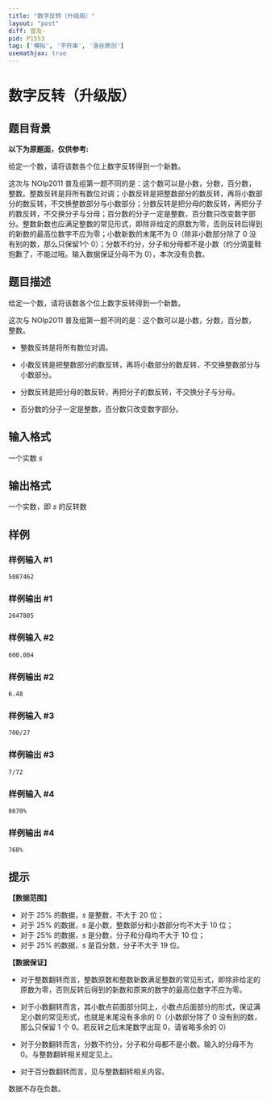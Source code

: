 ```yaml
---
title: "数字反转（升级版）"
layout: "post"
diff: 普及-
pid: P1553
tag: ['模拟', '字符串', '洛谷原创']
usemathjax: true
---
```


# 数字反转（升级版）
## 题目背景

**以下为原题面，仅供参考:**

给定一个数，请将该数各个位上数字反转得到一个新数。

这次与 NOIp2011 普及组第一题不同的是：这个数可以是小数，分数，百分数，整数。整数反转是将所有数位对调；小数反转是把整数部分的数反转，再将小数部分的数反转，不交换整数部分与小数部分；分数反转是把分母的数反转，再把分子的数反转，不交换分子与分母；百分数的分子一定是整数，百分数只改变数字部分。整数新数也应满足整数的常见形式，即除非给定的原数为零，否则反转后得到的新数的最高位数字不应为零；小数新数的末尾不为 $0$（除非小数部分除了 $0$ 没有别的数，那么只保留1个 $0$）；分数不约分，分子和分母都不是小数（约分滴童鞋抱歉了，不能过哦。输入数据保证分母不为 $0$），本次没有负数。

## 题目描述

给定一个数，请将该数各个位上数字反转得到一个新数。

这次与 NOIp2011 普及组第一题不同的是：这个数可以是小数，分数，百分数，整数。

- 整数反转是将所有数位对调。

- 小数反转是把整数部分的数反转，再将小数部分的数反转，不交换整数部分与小数部分。

- 分数反转是把分母的数反转，再把分子的数反转，不交换分子与分母。

- 百分数的分子一定是整数，百分数只改变数字部分。
## 输入格式

一个实数 $s$

## 输出格式

一个实数，即 $s$ 的反转数

## 样例

### 样例输入 #1
```
5087462
```
### 样例输出 #1
```
2647805
```
### 样例输入 #2
```
600.084
```
### 样例输出 #2
```
6.48
```
### 样例输入 #3
```
700/27
```
### 样例输出 #3
```
7/72
```
### 样例输入 #4
```
8670%
```
### 样例输出 #4
```
768%
```
## 提示

**【数据范围】**

- 对于 $25\%$ 的数据，$s$ 是整数，不大于 $20$ 位；
- 对于 $25\%$ 的数据，$s$ 是小数，整数部分和小数部分均不大于 $10$ 位；
- 对于 $25\%$ 的数据，$s$ 是分数，分子和分母均不大于 $10$ 位；
- 对于 $25\%$ 的数据，$s$ 是百分数，分子不大于 $19$ 位。

**【数据保证】**

- 对于整数翻转而言，整数原数和整数新数满足整数的常见形式，即除非给定的原数为零，否则反转后得到的新数和原来的数字的最高位数字不应为零。

- 对于小数翻转而言，其小数点前面部分同上，小数点后面部分的形式，保证满足小数的常见形式，也就是末尾没有多余的 $0$（小数部分除了 $0$ 没有别的数，那么只保留 $1$ 个 $0$。若反转之后末尾数字出现 $0$，请省略多余的 $0$）

- 对于分数翻转而言，分数不约分，分子和分母都不是小数。输入的分母不为 $0$。与整数翻转相关规定见上。

- 对于百分数翻转而言，见与整数翻转相关内容。

数据不存在负数。
